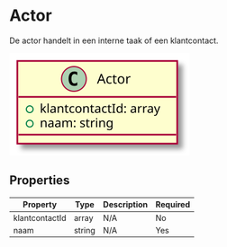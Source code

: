 # Actor

De actor handelt in een interne taak of een klantcontact.

![Class Diagram](https://github.com/CommonGateway/CustomerInteractionBundle/blob/main/docs/schema/klant.actor.svg)

## Properties

| Property | Type | Description | Required |
|----------|------|-------------|----------|
| klantcontactId | array | N/A | No |
| naam | string | N/A | Yes |

